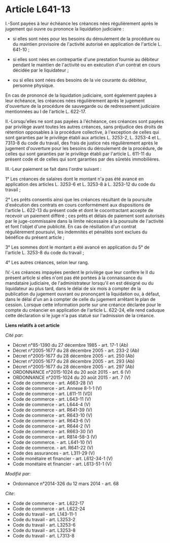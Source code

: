 # Article L641-13

I.-Sont payées à leur échéance les créances nées régulièrement après le jugement qui ouvre ou prononce la liquidation
judiciaire :

- si elles sont nées pour les besoins du déroulement de la procédure ou du maintien provisoire de l'activité autorisé en
application de l'article L. 641-10 ;

- si elles sont nées en contrepartie d'une prestation fournie au débiteur pendant le maintien de l'activité ou en exécution
d'un contrat en cours décidée par le liquidateur ;

- ou si elles sont nées des besoins de la vie courante du débiteur, personne physique. 

En cas de prononcé de la liquidation judiciaire, sont également payées à leur échéance, les créances nées régulièrement après
le jugement d'ouverture de la procédure de sauvegarde ou de redressement judiciaire mentionnées au I de l'article L. 622-17. 

II.-Lorsqu'elles ne sont pas payées à l'échéance, ces créances sont payées par privilège avant toutes les autres créances,
sans préjudice des droits de rétention opposables à la procédure collective, à l'exception de celles qui sont garanties par
le privilège établi aux articles L. 3253-2, L. 3253-4 et L. 7313-8 du code du travail, des frais de justice nés régulièrement
après le jugement d'ouverture pour les besoins du déroulement de la procédure, de celles qui sont garanties par le privilège
établi par l'article L. 611-11 du présent code et de celles qui sont garanties par des sûretés immobilières. 

III.-Leur paiement se fait dans l'ordre suivant : 

1° Les créances de salaires dont le montant n'a pas été avancé en application des articles L. 3253-6 et L. 3253-8 à L.
3253-12 du code du travail ; 

2° Les prêts consentis ainsi que les créances résultant de la poursuite d'exécution des contrats en cours conformément aux
dispositions de l'article L. 622-13 du présent code et dont le cocontractant accepte de recevoir un paiement différé ; ces
prêts et délais de paiement sont autorisés par le juge-commissaire dans la limite nécessaire à la poursuite de l'activité et
font l'objet d'une publicité. En cas de résiliation d'un contrat régulièrement poursuivi, les indemnités et pénalités sont
exclues du bénéfice du présent article ; 

3° Les sommes dont le montant a été avancé en application du 5° de l'article L. 3253-8 du code du travail ; 

4° Les autres créances, selon leur rang. 

IV.-Les créances impayées perdent le privilège que leur confère le II du présent article si elles n'ont pas été portées à la
connaissance du mandataire judiciaire, de l'administrateur lorsqu'il en est désigné ou du liquidateur au plus tard, dans le
délai de six mois à compter de la publication du jugement ouvrant ou prononçant la liquidation ou, à défaut, dans le délai
d'un an à compter de celle du jugement arrêtant le plan de cession. Lorsque cette information porte sur une créance déclarée
pour le compte du créancier en application de l'article L. 622-24, elle rend caduque cette déclaration si le juge n'a pas
statué sur l'admission de la créance.

**Liens relatifs à cet article**

_Cité par_:

  - Décret n°85-1390 du 27 décembre 1985 - art. 17-1 (Ab)
  - Décret n°2005-1677 du 28 décembre 2005 - art. 233-2 (Ab)
  - Décret n°2005-1677 du 28 décembre 2005 - art. 250 (Ab)
  - Décret n°2005-1677 du 28 décembre 2005 - art. 293 (Ab)
  - Décret n°2005-1677 du 28 décembre 2005 - art. 297 (Ab)
  - ORDONNANCE n°2015-1024 du 20 août 2015 - art. 6 (V)
  - ORDONNANCE n°2015-1024 du 20 août 2015 - art. 7 (V)
  - Code de commerce - art. A663-28 (V)
  - Code de commerce - art. Annexe 8-1-1 (V)
  - Code de commerce - art. L611-11 (VD)
  - Code de commerce - art. L643-11 (V)
  - Code de commerce - art. L644-4 (V)
  - Code de commerce - art. R641-39 (V)
  - Code de commerce - art. R643-10 (V)
  - Code de commerce - art. R643-6 (V)
  - Code de commerce - art. R644-2 (V)
  - Code de commerce - art. R663-30 (V)
  - Code de commerce - art. R814-58-3 (V)
  - Code de commerce. - art. L641-10 (V)
  - Code de commerce. - art. R641-22 (V)
  - Code des assurances - art. L311-29 (V)
  - Code monétaire et financier - art. L612-34-1 (V)
  - Code monétaire et financier - art. L613-51-1 (V)

_Modifié par_:

  - Ordonnance n°2014-326 du 12 mars 2014 - art. 68

_Cite_:

  - Code de commerce - art. L622-17
  - Code de commerce - art. L622-24
  - Code du travail - art. L143-11-1
  - Code du travail - art. L3253-2
  - Code du travail - art. L3253-6
  - Code du travail - art. L3253-8
  - Code du travail - art. L7313-8
